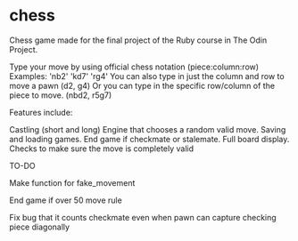 # chess

Chess game made for the final project of the Ruby course in The Odin Project.

Type your move by using official chess notation (piece:column:row)
Examples: 'nb2' 'kd7' 'rg4'
You can also type in just the column and row to move a pawn (d2, g4)
Or you can type in the specific row/column of the piece to move. (nbd2, r5g7)

Features include:

Castling (short and long)
Engine that chooses a random valid move.
Saving and loading games.
End game if checkmate or stalemate.
Full board display.
Checks to make sure the move is completely valid



TO-DO

Make function for fake_movement

End game if over 50 move rule 

Fix bug that it counts checkmate even when pawn can capture checking piece diagonally


